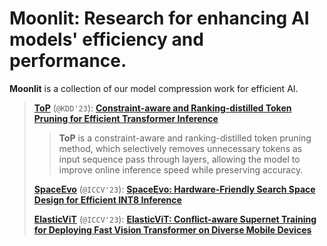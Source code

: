 # Moonlit: Research for enhancing AI models' efficiency and performance.

**Moonlit** is a collection of our model compression work for efficient AI.

> [**ToP**](./ToP) (```@KDD'23```): [**Constraint-aware and Ranking-distilled Token Pruning for Efficient Transformer Inference**](https://arxiv.org/abs/2306.14393)
>>**ToP** is a constraint-aware and ranking-distilled token pruning method, which selectively removes unnecessary tokens as input sequence pass through layers, allowing the model to improve online inference speed while preserving accuracy.
> 
> [**SpaceEvo**](./SpaceEvo) (```@ICCV'23```): [**SpaceEvo: Hardware-Friendly Search Space Design for Efficient INT8 Inference**](https://arxiv.org/abs/2303.08308)
> 
> [**ElasticViT**](./ElasticViT) (```@ICCV'23```): [**ElasticViT: Conflict-aware Supernet Training for Deploying Fast Vision Transformer on Diverse Mobile Devices**](https://arxiv.org/abs/2303.09730)




